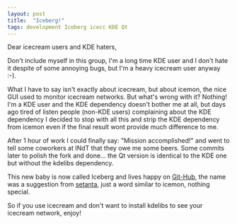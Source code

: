 ```yaml
---
layout: post
title:  "Iceberg!"
tags: development Iceberg icecc KDE Qt
---
```

Dear icecream users and KDE haters,

Don't include myself in this group, I'm a long time KDE user and I don't hate it despite of some annoying bugs, but I'm a heavy icecream user anyway :-).

What I have to say isn't exactly about icecream, but about icemon, the nice GUI used to monitor icecream networks. But what's wrong with it? Nothing! I'm a KDE user and the KDE dependency doesn't bother me at all, but days ago tired of listen people (non-KDE users) complaining about the KDE dependency I decided to stop with all this and strip the KDE dependency from icemon even if the final result wont provide much difference to me.

After 1 hour of work I could finally say: "Mission accomplished!" and went to tell some coworkers at INdT that they owe me some beers. Some commits later to polish the fork and done... the Qt version is identical to the KDE one but without the kdelibs dependency.

This new baby is now called Iceberg and lives happy on <a href="https://github.com/hugopl/Iceberg/">Git-Hub</a>, the name was a suggestion from <a href="http://www.setantas.net/blog/">setanta</a>, just a word similar to icemon, nothing special.

So if you use icecream and don't want to install kdelibs to see your icecream network, enjoy!
